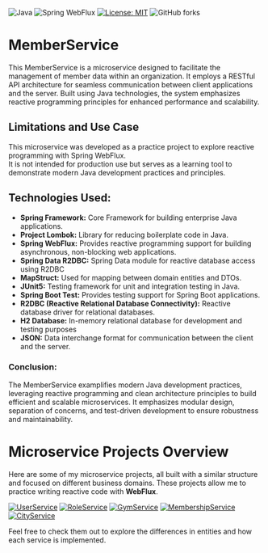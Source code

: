 ![Java](https://img.shields.io/badge/Java-17-brightgreen)
![Spring WebFlux](https://img.shields.io/badge/Spring%20WebFlux-Reactive-blue)
[![License: MIT](https://img.shields.io/badge/License-MIT-green.svg)](https://opensource.org/licenses/MIT)
![GitHub forks](https://img.shields.io/github/forks/MiroslavKolosnjaji/MemberService)

# MemberService

This MemberService is a microservice designed to facilitate the management of member data within an organization. It employs a RESTful API architecture for seamless communication
between client applications and the server. Built using Java technologies, the system emphasizes reactive programming principles for enhanced performance and scalability.

## Limitations and Use Case
This microservice was developed as a practice project to explore reactive programming with Spring WebFlux.  
It is not intended for production use but serves as a learning tool to demonstrate modern Java development practices and principles.

## Technologies Used:

- __Spring Framework:__ Core Framework for building enterprise Java applications.
- __Project Lombok:__ Library for reducing boilerplate code in Java.
- __Spring WebFlux:__ Provides reactive programming support for building asynchronous, non-blocking web applications.
- __Spring Data R2DBC:__ Spring Data module for reactive database access using R2DBC
- __MapStruct:__ Used for mapping between domain entities and DTOs.
- __JUnit5:__ Testing framework for unit and integration testing in Java.
- __Spring Boot Test:__ Provides testing support for Spring Boot applications.
- __R2DBC (Reactive Relational Database Connectivity):__ Reactive database driver for relational databases.
- __H2 Database:__ In-memory relational database for development and testing purposes
- __JSON:__ Data interchange format for communication between the client and the server.


 ### Conclusion:
 The MemberService examplifies modern Java development practices, leveraging reactive programming and clean architecture principles to build efficient and scalable microservices.
 It emphasizes modular design, separation of concerns, and test-driven development to ensure robustness and maintainability.

 # Microservice Projects Overview

Here are some of my microservice projects, all built with a similar structure and focused on different business domains. These projects allow me to practice writing reactive code with **WebFlux**.

[![UserService](https://img.shields.io/badge/UserService-Repo-blue?style=for-the-badge&logo=github)](https://github.com/MiroslavKolosnjaji/UserService)
[![RoleService](https://img.shields.io/badge/RoleService-Repo-blue?style=for-the-badge&logo=github)](https://github.com/MiroslavKolosnjaji/RoleService)
[![GymService](https://img.shields.io/badge/GymService-Repo-blue?style=for-the-badge&logo=github)](https://github.com/MiroslavKolosnjaji/GymService)
[![MembershipService](https://img.shields.io/badge/MembershipService-Repo-blue?style=for-the-badge&logo=github)](https://github.com/MiroslavKolosnjaji/MembershipService)
[![CityService](https://img.shields.io/badge/CityService-Repo-blue?style=for-the-badge&logo=github)](https://github.com/MiroslavKolosnjaji/CityService)

Feel free to check them out to explore the differences in entities and how each service is implemented.
 

